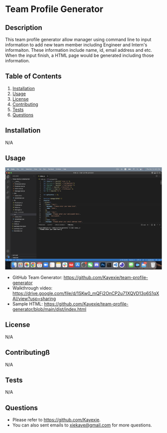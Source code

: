 # Team Profile Generator

## Description
   This team profile generator allow manager using command line to input information to add new team member including 
   Engineer and Intern's informaiton. These information include name, id, email address and etc. When the input finish, 
   a HTML page would be generated including those information.
## Table of Contents
1. [Installation](#installation)
2. [Usage](#usage)
3. [License](#license)
4. [Contributing](#contributing)
5. [Tests](#tests)
6. [Questions](#questions)
## Installation
   N/A
## Usage
   ![Screenshot](./img/Screen%20Shot%202022-10-13%20at%209.51.52%20PM.png)
   - GitHub Team Generator: https://github.com/Kayexie/team-profile-generator
   - Walkthrough video: https://drive.google.com/file/d/1SKw0_mQFj2OnCP2u71XQVD13o6S1qXAI/view?usp=sharing
   - Sample HTML: https://github.com/Kayexie/team-profile-generator/blob/main/dist/index.html
## License
   N/A
## Contributingß
   N/A
## Tests
   N/A
## Questions
   - Please refer to https://github.com/Kayexie.
   - You can also sent emails to xiekaye@gmail.com for more questions.